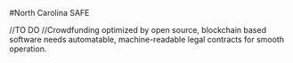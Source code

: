 #North Carolina SAFE

//TO DO 
//Crowdfunding optimized by open source, blockchain based software needs automatable, machine-readable legal contracts for smooth operation.

